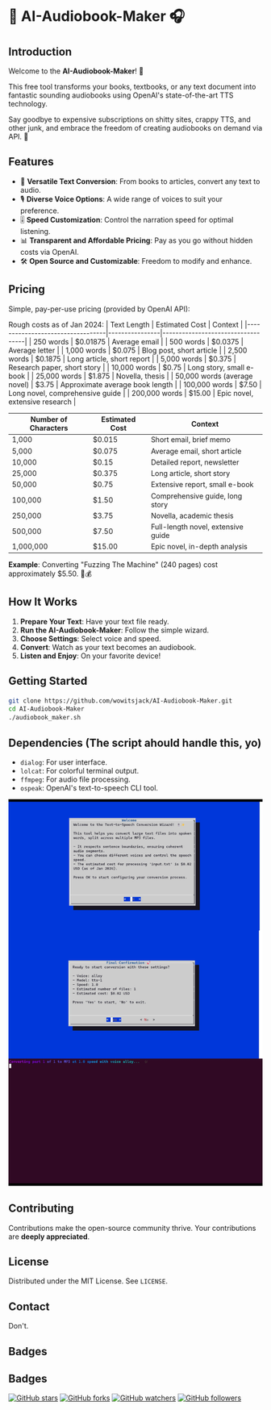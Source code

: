 
# 📖 AI-Audiobook-Maker 🎧

## Introduction
Welcome to the **AI-Audiobook-Maker**! 🚀 

This free tool transforms your books, textbooks, or any text document into fantastic sounding audiobooks using OpenAI's state-of-the-art TTS technology. 

Say goodbye to expensive subscriptions on shitty sites, crappy TTS, and other junk, and embrace the freedom of creating audiobooks on demand via API. 🌟

## Features
- 📘 **Versatile Text Conversion**: From books to articles, convert any text to audio.
- 🎙️ **Diverse Voice Options**: A wide range of voices to suit your preference.
- 🎚️ **Speed Customization**: Control the narration speed for optimal listening.
- 📊 **Transparent and Affordable Pricing**: Pay as you go without hidden costs via OpenAI.
- 🛠️ **Open Source and Customizable**: Freedom to modify and enhance.

## Pricing
Simple, pay-per-use pricing (provided by OpenAI API):

Rough costs as of Jan 2024:
| Text Length                      | Estimated Cost | Context                           |
|----------------------------------|----------------|-----------------------------------|
| 250 words                        | $0.01875       | Average email                     |
| 500 words                        | $0.0375        | Average letter                    |
| 1,000 words                      | $0.075         | Blog post, short article          |
| 2,500 words                      | $0.1875        | Long article, short report        |
| 5,000 words                      | $0.375         | Research paper, short story       |
| 10,000 words                     | $0.75          | Long story, small e-book          |
| 25,000 words                     | $1.875         | Novella, thesis                   |
| 50,000 words (average novel)     | $3.75          | Approximate average book length   |
| 100,000 words                    | $7.50          | Long novel, comprehensive guide   |
| 200,000 words                    | $15.00         | Epic novel, extensive research    |


| Number of Characters | Estimated Cost | Context                            |
|----------------------|----------------|------------------------------------|
| 1,000                | $0.015         | Short email, brief memo            |
| 5,000                | $0.075         | Average email, short article       |
| 10,000               | $0.15          | Detailed report, newsletter        |
| 25,000               | $0.375         | Long article, short story          |
| 50,000               | $0.75          | Extensive report, small e-book     |
| 100,000              | $1.50          | Comprehensive guide, long story    |
| 250,000              | $3.75          | Novella, academic thesis           |
| 500,000              | $7.50          | Full-length novel, extensive guide |
| 1,000,000            | $15.00         | Epic novel, in-depth analysis      |


**Example**: Converting "Fuzzing The Machine" (240 pages) cost approximately $5.50. 📘💰

## How It Works
1. **Prepare Your Text**: Have your text file ready.
2. **Run the AI-Audiobook-Maker**: Follow the simple wizard.
3. **Choose Settings**: Select voice and speed.
4. **Convert**: Watch as your text becomes an audiobook.
5. **Listen and Enjoy**: On your favorite device!

## Getting Started
```bash
git clone https://github.com/wowitsjack/AI-Audiobook-Maker.git
cd AI-Audiobook-Maker
./audiobook_maker.sh
```

## Dependencies (The script ahould handle this, yo)
- `dialog`: For user interface.
- `lolcat`: For colorful terminal output.
- `ffmpeg`: For audio file processing.
- `ospeak`: OpenAI's text-to-speech CLI tool.

![Image 1](preview.jpg)

## Contributing
Contributions make the open-source community thrive. Your contributions are **deeply appreciated**.

## License
Distributed under the MIT License. See `LICENSE`.

## Contact
Don't.

## Badges
## Badges

[![GitHub stars](https://img.shields.io/github/stars/wowitsjack/AI-Audiobook-Maker.svg?style=social&label=Star)](https://github.com/wowitsjack/AI-Audiobook-Maker)
[![GitHub forks](https://img.shields.io/github/forks/wowitsjack/AI-Audiobook-Maker.svg?style=social&label=Fork)](https://github.com/wowitsjack/AI-Audiobook-Maker/fork)
[![GitHub watchers](https://img.shields.io/github/watchers/wowitsjack/AI-Audiobook-Maker.svg?style=social&label=Watch)](https://github.com/wowitsjack/AI-Audiobook-Maker)
[![GitHub followers](https://img.shields.io/github/followers/wowitsjack.svg?style=social&label=Follow)](https://github.com/wowitsjack)

